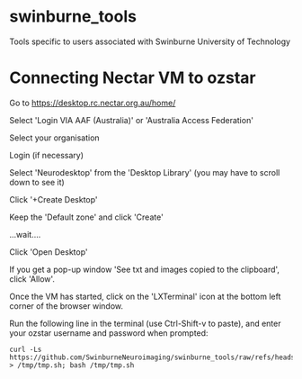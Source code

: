 # swinburne_tools
Tools specific to users associated with Swinburne University of Technology

# Connecting Nectar VM to ozstar
Go to https://desktop.rc.nectar.org.au/home/

Select 'Login VIA AAF (Australia)' or 'Australia Access Federation'

Select your organisation

Login (if necessary)

Select 'Neurodesktop' from the 'Desktop Library' (you may have to scroll down to see it)

Click '+Create Desktop'

Keep the 'Default zone' and click 'Create'

...wait....

Click 'Open Desktop'

If you get a pop-up window 'See txt and images copied to the clipboard', click 'Allow'.

Once the VM has started, click on the 'LXTerminal' icon at the bottom left corner of the browser window.

Run the following line in the terminal (use Ctrl-Shift-v to paste), and enter your ozstar username and password when prompted:

```
curl -Ls https://github.com/SwinburneNeuroimaging/swinburne_tools/raw/refs/heads/main/ozstar_setup.sh > /tmp/tmp.sh; bash /tmp/tmp.sh
```
